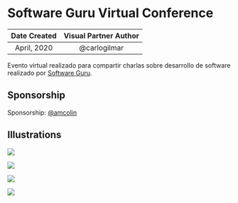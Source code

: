 # Software Guru Virtual Conference

| Date Created | Visual Partner Author |
| :----------: |:---------------------:|
| April, 2020 | @carlogilmar |

Evento virtual realizado para compartir charlas sobre desarrollo de software realizado por [Software Guru](https://sg.com.mx/sgvirtual/).

## Sponsorship

Sponsorship: [@amcolin](https://github.com/amcolin)

## Illustrations

![](https://res.cloudinary.com/carlogilmar/image/upload/v1591106365/open_visual_partner/SG%20Next%20Virtual%202020/IMG_5747_rx2d5l.jpg)

![](https://res.cloudinary.com/carlogilmar/image/upload/v1591106362/open_visual_partner/SG%20Next%20Virtual%202020/IMG_5748_d1yoaw.jpg)

![](https://res.cloudinary.com/carlogilmar/image/upload/v1591106366/open_visual_partner/SG%20Next%20Virtual%202020/IMG_5803_itzejk.jpg)

![](https://res.cloudinary.com/carlogilmar/image/upload/v1591106364/open_visual_partner/SG%20Next%20Virtual%202020/IMG_5998_r41nhp.jpg)
